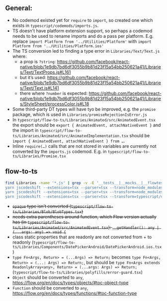 ## General:

* No codemod existed yet for `require` to `import`, so created one which exists in `typescript/codemods/imports.js`.
* TS doesn't have platform extension support, so perhaps a codemod needs to be used to rename imports and do a pass per platform. E.g. replace `import Platform from '../Utilities/Platform'` with `import Platform from '../Utilities/Platform.ios'`
* The TS conversion led to finding a type error in `Libraries/Text/Text.js` where:
  - a prop is `?string`: https://github.com/facebook/react-native/blob/1e9db7bd6df3055b9b81d23f15a54bb250621a41/Libraries/Text/TextProps.js#L161
  - but it’s used: https://github.com/facebook/react-native/blob/1e9db7bd6df3055b9b81d23f15a54bb250621a41/Libraries/Text/Text.js#L141
  - there where `?number` is expected: https://github.com/facebook/react-native/blob/1e9db7bd6df3055b9b81d23f15a54bb250621a41/Libraries/StyleSheet/processColor.js#L18
* Some third-party DT types will have tyo be improved, e.g. the `promise` package, which is used in `Libraries/promiseRejectionIsError.js`
* In `typescript/flow-to-ts/Libraries/Animated/src/AnimatedEvent.tsx` the export should be `export { AnimatedEvent, attachNativeEvent }` and the import in `typescript/flow-to-ts/Libraries/Animated/src/AnimatedImplementation.tsx` should be `import { AnimatedEvent, attachNativeEvent } from …`.
* Inline `require(…)` calls that are not stored in variables are currently not converted by the `imports.js` codemod. E.g. in `typescript/flow-to-ts/Libraries/Promise.tsx`

## flow-to-ts

```bash
find Libraries -name '*.js' | grep -v -E '__tests__|__mocks__|__flowtests__' | xargs -I {} sh -c 'echo "$1:" && mkdir -p typescript/flow-to-ts/$(dirname "$1") && yarn --silent flow-to-ts "$1" > typescript/flow-to-ts/$(echo "$1" | sed \'s/\(.*\)js/\1tsx/\')' - {} 2>&1 | tee -a logs/flow-to-ts.log
yarn jscodeshift --extensions=tsx --parser=tsx --transform=node_modules/5to6-codemod/transforms/exports.js typescript/flow-to-ts/**/*.tsx
yarn jscodeshift --extensions=tsx --parser=tsx --transform=node_modules/5to6-codemod/transforms/cjs.js typescript/flow-to-ts/**/*.tsx
yarn jscodeshift --extensions=tsx --parser=tsx --transform=typescript/codemods/imports.js typescript/flow-to-ts/**/*.tsx
```

* ~~`opaque` type isn't converted (`typescript/flow-to-ts/Libraries/Blob/BlobTypes.tsx`)~~
* ~~needs extra parentheses around function, which Flow version actually has (in `typescript/flow-to-ts/Libraries/Animated/src/AnimatedEvent.tsx`): `__getHandler(): any | (...args: any) => void {`~~
* class static properties that are readonly are not converted from + to readonly (`typescript/flow-to-ts/Libraries/Components/DatePickerAndroid/DatePickerAndroid.ios.tsx`)
* `type Fn<Args, Return> = (...Args) => Return;` becomes `type Fn<Args, Return> = (...: Args) => Return;`, but should be `type Fn<Args extends ReadonlyArray<any>, Return> = (...args: Args) => Return;` (`typescript/flow-to-ts/Libraries/polyfills/error-guard.tsx`)
* `Object` should be converted to `any`, https://flow.org/en/docs/types/objects/#toc-object-type
* `Function` should be converted to `any`, https://flow.org/en/docs/types/functions/#toc-function-type
